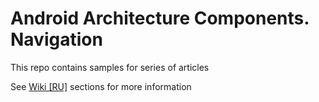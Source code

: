 # Android Architecture Components. Navigation
This repo contains samples for series of articles

See [Wiki [RU]](https://github.com/xanderblinov/ArchComponentsNavigation/wiki) sections for more information
